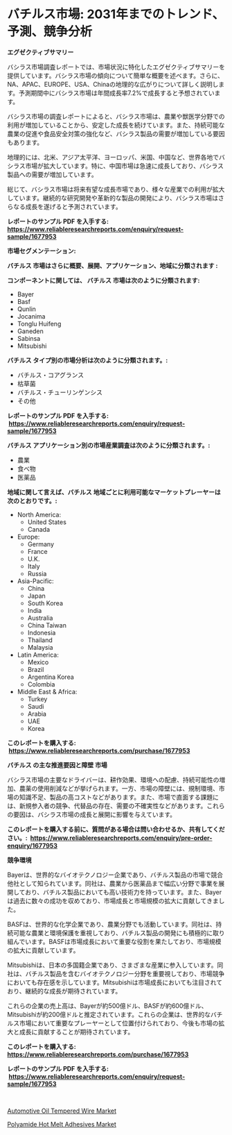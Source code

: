 <p><h1>バチルス市場: 2031年までのトレンド、予測、競争分析</h1></p><p><strong>エグゼクティブサマリー</strong></p>
<p><p>バシラス市場調査レポートでは、市場状況に特化したエグゼクティブサマリーを提供しています。バシラス市場の傾向について簡単な概要を述べます。さらに、NA、APAC、EUROPE、USA、Chinaの地理的な広がりについて詳しく説明します。予測期間中にバシラス市場は年間成長率7.2%で成長すると予想されています。</p><p>バシラス市場の調査レポートによると、バシラス市場は、農業や獣医学分野での利用が増加していることから、安定した成長を続けています。また、持続可能な農業の促進や食品安全対策の強化など、バシラス製品の需要が増加している要因もあります。</p><p>地理的には、北米、アジア太平洋、ヨーロッパ、米国、中国など、世界各地でバシラス市場が拡大しています。特に、中国市場は急速に成長しており、バシラス製品への需要が増加しています。</p><p>総じて、バシラス市場は将来有望な成長市場であり、様々な産業での利用が拡大しています。継続的な研究開発や革新的な製品の開発により、バシラス市場はさらなる成長を遂げると予測されています。</p></p>
<p><strong>レポートのサンプル PDF を入手する: <a href="https://www.reliableresearchreports.com/enquiry/request-sample/1677953">https://www.reliableresearchreports.com/enquiry/request-sample/1677953</a></strong></p>
<p><strong>市場セグメンテーション:</strong></p>
<p><strong> バチルス 市場はさらに概要、展開、アプリケーション、地域に分類されます :</strong></p>
<p><strong>コンポーネントに関しては、 バチルス 市場は次のように分類されます: &nbsp;</strong></p>
<p><ul><li>Bayer</li><li>Basf</li><li>Qunlin</li><li>Jocanima</li><li>Tonglu Huifeng</li><li>Ganeden</li><li>Sabinsa</li><li>Mitsubishi</li></ul></p>
<p><strong> バチルス タイプ別の市場分析は次のように分類されます。:</strong></p>
<p><ul><li>バチルス・コアグランス</li><li>枯草菌</li><li>バチルス・チューリンゲンシス</li><li>その他</li></ul></p>
<p><strong>レポートのサンプル PDF を入手する: &nbsp;<a href="https://www.reliableresearchreports.com/enquiry/request-sample/1677953">https://www.reliableresearchreports.com/enquiry/request-sample/1677953</a></strong></p>
<p><strong> バチルス アプリケーション別の市場産業調査は次のように分類されます。:</strong></p>
<p><ul><li>農業</li><li>食べ物</li><li>医薬品</li></ul></p>
<p><strong>地域に関して言えば、バチルス 地域ごとに利用可能なマーケットプレーヤーは次のとおりです。:</strong></p>
<p><ul>
    <li>
        North America:
        <ul>
            <li>United States</li>
            <li>Canada</li>
        </ul>
    </li>
    <li>
        Europe:
        <ul>
            <li>Germany</li>
            <li>France</li>
            <li>U.K.</li>
            <li>Italy</li>
            <li>Russia</li>
        </ul>
    </li>
    <li>
        Asia-Pacific:
        <ul>
            <li>China</li>
            <li>Japan</li>
            <li>South Korea</li>
            <li>India</li>
            <li>Australia</li>
            <li>China Taiwan</li>
            <li>Indonesia</li>
            <li>Thailand</li>
            <li>Malaysia</li>
        </ul>
    </li>
    <li>
        Latin America:
        <ul>
            <li>Mexico</li>
            <li>Brazil</li>
            <li>Argentina Korea</li>
            <li>Colombia</li>
        </ul>
    </li>
    <li>
        Middle East & Africa:
        <ul>
            <li>Turkey</li>
            <li>Saudi</li>
            <li>Arabia</li>
            <li>UAE</li>
            <li>Korea</li>
        </ul>
    </li>
    </ul></p>
<p><strong>このレポートを購入する: &nbsp;<a href="https://www.reliableresearchreports.com/purchase/1677953">https://www.reliableresearchreports.com/purchase/1677953</a></strong></p>
<p><strong>バチルス の主な推進要因と障壁 市場</strong></p>
<p><p>バシラス市場の主要なドライバーは、耕作効果、環境への配慮、持続可能性の増加、農薬の使用削減などが挙げられます。一方、市場の障壁には、規制環境、市場の知識不足、製品の高コストなどがあります。また、市場で直面する課題には、新規参入者の競争、代替品の存在、需要の不確実性などがあります。これらの要因は、バシラス市場の成長と展開に影響を与えています。</p></p>
<p><strong>このレポートを購入する前に、質問がある場合は問い合わせるか、共有してください。:&nbsp; <a href="https://www.reliableresearchreports.com/enquiry/pre-order-enquiry/1677953">https://www.reliableresearchreports.com/enquiry/pre-order-enquiry/1677953</a></strong></p>
<p><strong>競争環境</strong></p>
<p><p>Bayerは、世界的なバイオテクノロジー企業であり、バチルス製品の市場で競合他社として知られています。同社は、農業から医薬品まで幅広い分野で事業を展開しており、バチルス製品においても高い技術力を持っています。また、Bayerは過去に数々の成功を収めており、市場成長と市場規模の拡大に貢献してきました。</p><p>BASFは、世界的な化学企業であり、農業分野でも活動しています。同社は、持続可能な農業と環境保護を重視しており、バチルス製品の開発にも積極的に取り組んでいます。BASFは市場成長において重要な役割を果たしており、市場規模の拡大に貢献しています。</p><p>Mitsubishiは、日本の多国籍企業であり、さまざまな産業に参入しています。同社は、バチルス製品を含むバイオテクノロジー分野を重要視しており、市場競争においても存在感を示しています。Mitsubishiは市場成長においても注目されており、継続的な成長が期待されています。</p><p>これらの企業の売上高は、Bayerが約500億ドル、BASFが約600億ドル、Mitsubishiが約200億ドルと推定されています。これらの企業は、世界的なバチルス市場において重要なプレーヤーとして位置付けられており、今後も市場の拡大と成長に貢献することが期待されています。</p></p>
<p><strong>このレポートを購入する: &nbsp; <a href="https://www.reliableresearchreports.com/purchase/1677953">https://www.reliableresearchreports.com/purchase/1677953</a></strong></p>
<p><strong>レポートのサンプル PDF を入手する: &nbsp;<a href="https://www.reliableresearchreports.com/enquiry/request-sample/1677953">https://www.reliableresearchreports.com/enquiry/request-sample/1677953</a></strong><strong></strong></p>
<p>&nbsp;</p>
<p><p><a href="https://natural-crush-b99.notion.site/Automotive-Oil-Tempered-Wire-Market-Size-Global-Industry-Overview-Market-Segmentation-and-Forecast-d1520875896e42e69baa284b4365e453">Automotive Oil Tempered Wire Market</a></p><p><a href="https://github.com/Alonsoolds3wq1d81czn8rbol/Market-Research-Report-List-1/blob/main/polyamide-hot-melt-adhesives-market.md">Polyamide Hot Melt Adhesives Market</a></p></p>